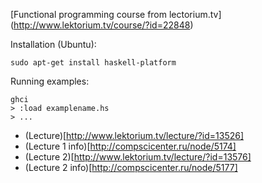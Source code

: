 [Functional programming course from lectorium.tv] (http://www.lektorium.tv/course/?id=22848)

Installation (Ubuntu):

    sudo apt-get install haskell-platform

Running examples:

    ghci
    > :load examplename.hs
    > ...

* (Lecture)[http://www.lektorium.tv/lecture/?id=13526]
* (Lecture 1 info)[http://compscicenter.ru/node/5174]
* (Lecture 2)[http://www.lektorium.tv/lecture/?id=13576]
* (Lecture 2 info)[http://compscicenter.ru/node/5177]

